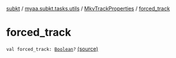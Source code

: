 [subkt](../../index.md) / [myaa.subkt.tasks.utils](../index.md) / [MkvTrackProperties](index.md) / [forced_track](./forced_track.md)

# forced_track

`val forced_track: `[`Boolean`](https://kotlinlang.org/api/latest/jvm/stdlib/kotlin/-boolean/index.html)`?` [(source)](https://github.com/Myaamori/SubKt/blob/0.1.12/src/main/kotlin/myaa/subkt/tasks/utils/mkvmerge.kt#L91)